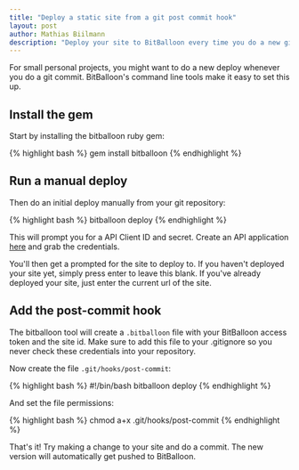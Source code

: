 ```yaml
---
title: "Deploy a static site from a git post commit hook"
layout: post
author: Mathias Biilmann
description: "Deploy your site to BitBalloon every time you do a new git commit"
---
```


For small personal projects, you might want to do a new deploy whenever you do a git commit. BitBalloon's command line tools make it easy to set this up.

<!-- excerpt -->

## Install the gem

Start by installing the bitballoon ruby gem:

{% highlight bash %}
gem install bitballoon
{% endhighlight %}
## Run a manual deploy

Then do an initial deploy manually from your git repository:

{% highlight bash %}
bitballoon deploy
{% endhighlight %}

This will prompt you for a API Client ID and secret. Create an API application [here](https://www.bitballoon.com/applications) and grab the credentials.

You'll then get a prompted for the site to deploy to. If you haven't deployed your site yet, simply press enter to leave this blank. If you've already deployed your site, just enter the current url of the site.

## Add the post-commit hook

The bitballoon tool will create a `.bitballoon` file with your BitBalloon access token and the site id. Make sure to add this file to your .gitignore so you never check these credentials into your repository.

Now create the file `.git/hooks/post-commit`:

{% highlight bash %}
#!/bin/bash
bitballoon deploy
{% endhighlight %}

And set the file permissions:

{% highlight bash %}
chmod a+x .git/hooks/post-commit
{% endhighlight %}

That's it! Try making a change to your site and do a commit. The new version will automatically get pushed to BitBalloon.